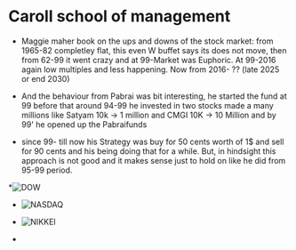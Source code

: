 # Caroll school of management

* Maggie maher book on the ups and downs of the stock market: from 1965-82 completley flat, this even W buffet says its does not move, then from 62-99 it went crazy and at 99-Market was 
Euphoric. At 99-2016 again low multiples and less happening. Now from 2016- ?? (late 2025 or end 2030)

* And the behaviour from Pabrai was bit interesting, he started the fund at 99 before that around 94-99 he invested in two stocks made a many millions like Satyam 10k -> 1 million 
and CMGI 10K -> 10 Million and by 99' he opened up the Pabraifunds 

* since 99- till now his Strategy was buy for 50 cents worth of 1$ and sell for 90 cents and his being doing that for a while. But, in hindsight this approach is not good and it makes 
sense just to hold on like he did from 95-99 period.

*![DOW](https://imgur.com/hCf2sHr.png) 
* ![NASDAQ](https://i.imgur.com/yzqh9pA.jpg)
* ![NIKKEI](https://i.imgur.com/3cXKNEt.jpg)

* 



